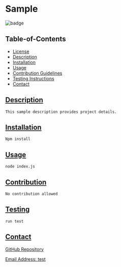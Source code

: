 # Sample

![badge](https://img.shields.io/badge/license-Common-Development-and-Distribution-green)

## Table-of-Contents

* [License](#license)
* [Description](#description)
* [Installation](#installation)
* [Usage](#usage)
* [Contribution Guidelines](#contribution)
* [Testing Instructions](#testing)
* [Contact](#contact)

## [Description](#table-of-contents)

    This sample description provides project details.
    
## [Installation](#table-of-contents)

    Npm install

## [Usage](#table-of-contents)

    node index.js

## [Contribution](#table-of-contents)

    No contribution allowed

## [Testing](#table-of-contents)

    run test

## [Contact](#table-of-contents)

   [GitHub Repository](https://github.com/test)

   [Email Address: test](mailto:test)
